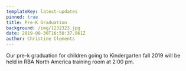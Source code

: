 ```yaml
---
templateKey: latest-updates
pinned: true
title: Pre-K Graduation
background: /img/1232323.jpg
date: 2019-08-30T16:50:37.861Z
author: Christine Clements
---
```

Our pre-k graduation for children going to Kindergarten fall 2019 will be held in RBA North America training room at 2:00 pm.
